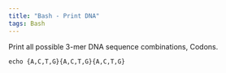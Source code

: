 ```yaml
---
title: "Bash - Print DNA"
tags: Bash
---
```




Print all possible 3-mer DNA sequence combinations,  Codons.

```
echo {A,C,T,G}{A,C,T,G}{A,C,T,G}
```

